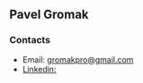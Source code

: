 ## Pavel Gromak


### Contacts

* Email: gromakpro@gmail.com
* [Linkedin:](https://www.linkedin.com/in/pavel-gromak/)

